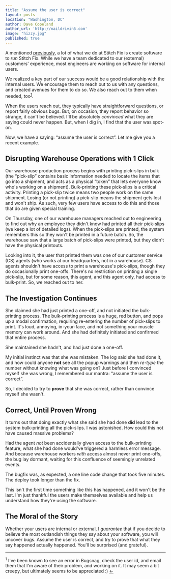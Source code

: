 ```yaml
---
title: "Assume the user is correct"
layout: posts
location: "Washington, DC"
author: Dave Copeland
author_url: 'http://naildrivin5.com'
image: "hizzy.jpg"
published: true
---
```


A mentioned [previously][internal-apps-post], a lot of what we do at Stitch Fix is create software to *run* Stitch Fix.
While we have a team dedicated to our (external) customers' experience, most engineers are working on software for internal users.

[internal-apps-post]: http://technology.stitchfix.com/blog/2014/08/27/tip-of-the-iceberg/

We realized a key part of our success would be a good relationship with the internal users.
We encourage them to reach out to us with any questions, and created avenues for them to do so.
We also reach out to them when needed, too<sup><a href="#1">1</a></sup><a name="back-1"></a>.

When the users reach out, they typically have straightforward questions, or report fairly obvious bugs.
But, on occasion, they report behavior so strange, it can't be believed.
I'll be absolutely *convinced* what they are saying could never happen.
But, when I dig in, I find that the user was spot-on.

Now, we have a saying: “assume the user is correct”.  Let me give you a recent example.

## Disrupting Warehouse Operations with 1 Click

Our warehouse production process begins with printing pick-slips in bulk (the “pick-slip” contains basic information needed to locate the items that go into a shipment, and acts as a physical “token” that lets everyone know who's working on a shipment).
Bulk-printing these pick-slips is a critical activity.  Printing a pick-slip twice means two people work on the same shipment.  Losing (or not printing) a pick-slip means the shipment gets lost and won't ship.
As such, very few users have access to do this and those that do are given special training.

On Thursday, one of our warehouse managers reached out to engineering to find out why an employee they didn't know had printed all their pick-slips (we keep a lot of detailed logs).
When the pick-slips are printed, the system remembers this so they won't be printed in a future batch.
So, the warehouse saw that a large batch of pick-slips were printed, but they didn't have the physical printouts.

Looking into it, the user that printed them was one of our customer service (CS) agents (who works at our headquarters, not in a warehouse).
CS agents shouldn't have access to print a warehouse's pick-slips, though they do occasionally print one-offs.
There's no restriction on printing a single pick-slip, but for some reason, this agent, and this agent only, had access to bulk-print.
So, we reached out to her.

## The Investigation Continues

She claimed she had just printed a one-off, and not initiated the bulk-printing process.
The bulk-printing process is a huge, red button, and pops up a modal confirmation, requiring re-entering the number of pick-slips to print.
It's loud, annoying, in-your-face, and not something your muscle memory can work around.
And she had definitely initiated and confirmed that entire process.

She maintained she hadn't, and had just done a one-off.

My initial instinct was that she was mistaken.
The log said she had done it, and how could anyone **not** see all the popup warnings and then *re-type* the number without knowing what was going on?
Just before I convinced myself she was wrong, I remembered our mantra: “assume the user is correct”.

So, I decided to try to **prove** that she was correct, rather than convince myself she wasn't.

## Correct, Until Proven Wrong

It turns out that doing exactly what she said she had done **did** lead to the system bulk-printing all the pick-slips.
I was astonished.
How could this not have caused massive problems?

Had the agent *not* been accidentally given access to the bulk-printing feature, what she had done would've triggered a harmless error message.
And because warehouse workers *with* access almost never print one-offs, the bug lay dormant, waiting for this confluence of seemingly unrelated events.

The bugfix was, as expected, a one line code change that took five minutes.  The deploy took longer than the fix.

This isn't the first time something like this has happened, and it won't be the last.
I'm just thankful the users make themselves available and help us understand how they're using the software.

## The Moral of the Story

Whether your users are internal or external, I *guarantee* that if you decide to believe the most outlandish things they say about your software, you will uncover bugs.
Assume the user is correct, and try to prove that what they say happened actually happened.
You'll be surprised (and grateful).


---

<a name="1"></a>
<sup>1</sup> I've been known to see an error in Bugsnag, check the user id, and email them that I'm aware of their problem, and working on it.  It may seem a bit creepy, but ultimately seems to be appreciated :) <a href="#back-1">&larr;</a>
